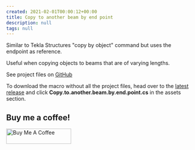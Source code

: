 ```yaml
---
created: 2021-02-01T00:00:12+00:00
title: Copy to another beam by end point
description: null
tags: null
---
```


Similar to Tekla Structures "copy by object" command but uses the endpoint as reference.

Useful when copying objects to beams that are of varying lengths.

See project files on [GitHub](https://github.com/teklanology/Copy-to-another-beam-by-end-point)

To download the macro without all the project files, head over to the [latest release](https://github.com/teklanology/Copy-to-another-beam-by-end-point/releases/latest) and click **Copy.to.another.beam.by.end.point.cs** in the assets section.

## Buy me a coffee!

<a href="https://www.buymeacoffee.com/teklanology" target="_blank"><img src="https://cdn.buymeacoffee.com/buttons/default-orange.png" alt="Buy Me A Coffee" height="41" width="174"></a>